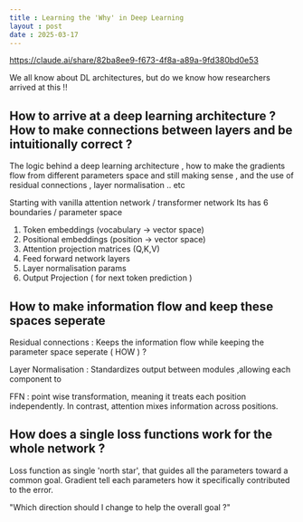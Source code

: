 ```yaml
---
title : Learning the 'Why' in Deep Learning 
layout : post
date : 2025-03-17
---
```


https://claude.ai/share/82ba8ee9-f673-4f8a-a89a-9fd380bd0e53 

We all know about DL architectures, but do we know how researchers arrived at this !! 

## How to arrive at a deep learning architecture ? How to make connections between layers and be intuitionally correct ? 

The logic behind a deep learning architecture , how to make the gradients flow from different parameters space and still making sense , and the use of residual connections , layer normalisation .. etc 

Starting with vanilla attention network / transformer network 
Its has 6 boundaries / parameter space

1. Token embeddings (vocabulary → vector space)
2. Positional embeddings (position → vector space)
3. Attention projection matrices (Q,K,V)
4. Feed forward network layers
5. Layer normalisation params
6. Output Projection ( for next token prediction )

## How to make information flow and keep these spaces seperate 

Residual connections : Keeps the information flow while keeping the parameter space seperate ( HOW ) ? 

Layer Normalisation : Standardizes output between modules ,allowing each component to 

FFN : point wise transformation, meaning it treats each position independently. In contrast, attention mixes information across positions. 


## How does a single loss functions work for the whole network ?    

Loss function as single 'north star', that guides all the parameters toward a common goal. Gradient tell each parameters how it specifically contributed to the error. 


"Which direction should I change to help the overall goal ?"
































